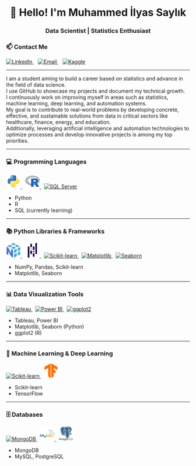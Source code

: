 <h1 align="center">👋 Hello! I'm Muhammed İlyas Saylık</h1>
<h3 align="center">Data Scientist | Statistics Enthusiast</h3>

<h3 align="left">📫 Contact Me</h3>
<p align="left">
  <a href="https://www.linkedin.com/in/muhammedilyassayl%C4%B1k/" target="_blank">
    <img src="https://raw.githubusercontent.com/rahuldkjain/github-profile-readme-generator/master/src/images/icons/Social/linked-in-alt.svg" alt="LinkedIn" height="30" width="40" />
  </a>
  &nbsp;&nbsp;
  <a href="mailto:muhammedilyassaylik@gmail.com" target="_blank">
    <img src="https://cdn-icons-png.flaticon.com/512/732/732200.png" alt="Email" height="30" width="40" />
  </a>
  &nbsp;&nbsp;
  <a href="https://kaggle.com/ilyassaylk" target="_blank">
    <img src="https://raw.githubusercontent.com/rahuldkjain/github-profile-readme-generator/master/src/images/icons/Social/kaggle.svg" alt="Kaggle" height="30" width="40" />
  </a>
</p>

---

<p align="left">
I am a student aiming to build a career based on statistics and advance in the field of data science.<br/>
I use GitHub to showcase my projects and document my technical growth.<br/>
I continuously work on improving myself in areas such as statistics, machine learning, deep learning, and automation systems.<br/>
My goal is to contribute to real-world problems by developing concrete, effective, and sustainable solutions from data in critical sectors like healthcare, finance, energy, and education.<br/>
Additionally, leveraging artificial intelligence and automation technologies to optimize processes and develop innovative projects is among my top priorities.
</p>

---

<h3 align="left">💻 Programming Languages</h3>
<p align="left">
  <a href="https://www.python.org" target="_blank">
    <img src="https://raw.githubusercontent.com/devicons/devicon/master/icons/python/python-original.svg" alt="Python" width="40" height="40"/>
  </a>
  &nbsp;
  <a href="https://www.r-project.org/" target="_blank">
    <img src="https://raw.githubusercontent.com/devicons/devicon/master/icons/r/r-original.svg" alt="R" width="40" height="40"/>
  </a>
  &nbsp;
  <a href="https://www.microsoft.com/en-us/sql-server" target="_blank">
    <img src="https://www.svgrepo.com/show/303229/microsoft-sql-server-logo.svg" alt="SQL Server" width="40" height="40"/>
  </a>
</p>
<ul>
  <li>Python</li>
  <li>R</li>
  <li>SQL (currently learning)</li>
</ul>

---

<h3 align="left">📚 Python Libraries & Frameworks</h3>
<p align="left">
  <a href="https://numpy.org/" target="_blank">
    <img src="https://raw.githubusercontent.com/devicons/devicon/master/icons/numpy/numpy-original.svg" alt="NumPy" width="40" height="40"/>
  </a>
  &nbsp;
  <a href="https://pandas.pydata.org/" target="_blank">
    <img src="https://raw.githubusercontent.com/devicons/devicon/master/icons/pandas/pandas-original.svg" alt="Pandas" width="40" height="40"/>
  </a>
  &nbsp;
  <a href="https://scikit-learn.org/" target="_blank">
    <img src="https://upload.wikimedia.org/wikipedia/commons/0/05/Scikit_learn_logo_small.svg" alt="Scikit-learn" width="40" height="40"/>
  </a>
  &nbsp;
  <a href="https://matplotlib.org/" target="_blank">
    <img src="https://upload.wikimedia.org/wikipedia/commons/8/84/Matplotlib_icon.svg" alt="Matplotlib" width="40" height="40"/>
  </a>
  &nbsp;
  <a href="https://seaborn.pydata.org/" target="_blank">
    <img src="https://seaborn.pydata.org/_images/logo-mark-lightbg.svg" alt="Seaborn" width="40" height="40"/>
  </a>
</p>
<ul>
  <li>NumPy, Pandas, Scikit-learn</li>
  <li>Matplotlib, Seaborn</li>
</ul>

---

<h3 align="left">📊 Data Visualization Tools</h3>
<p align="left">
  <a href="https://www.tableau.com/" target="_blank">
    <img src="https://cdn.worldvectorlogo.com/logos/tableau-software.svg" alt="Tableau" width="40" height="40"/>
  </a>
  &nbsp;
  <a href="https://powerbi.microsoft.com/" target="_blank">
    <img src="https://cdn.worldvectorlogo.com/logos/power-bi.svg" alt="Power BI" width="40" height="40"/>
  </a>
  &nbsp;
  <a href="https://ggplot2.tidyverse.org/" target="_blank">
    <img src="https://upload.wikimedia.org/wikipedia/commons/0/0d/Ggplot2_logo.svg" alt="ggplot2" width="40" height="40"/>
  </a>
</p>
<ul>
  <li>Tableau, Power BI</li>
  <li>Matplotlib, Seaborn (Python)</li>
  <li>ggplot2 (R)</li>
</ul>

---

<h3 align="left">🤖 Machine Learning & Deep Learning</h3>
<p align="left">
  <a href="https://scikit-learn.org/" target="_blank">
    <img src="https://upload.wikimedia.org/wikipedia/commons/0/05/Scikit_learn_logo_small.svg" alt="Scikit-learn" width="40" height="40"/>
  </a>
  &nbsp;
  <a href="https://www.tensorflow.org/" target="_blank">
    <img src="https://raw.githubusercontent.com/devicons/devicon/master/icons/tensorflow/tensorflow-original.svg" alt="TensorFlow" width="40" height="40"/>
  </a>
</p>
<ul>
  <li>Scikit-learn</li>
  <li>TensorFlow</li>
</ul>

---

<h3 align="left">🗄️ Databases</h3>
<p align="left">
  <a href="https://www.mongodb.com/" target="_blank">
    <img src="https://www.svgrepo.com/show/331488/mongodb.svg" alt="MongoDB" width="40" height="40"/>
  </a>
  &nbsp;
  <a href="https://www.mysql.com/" target="_blank">
    <img src="https://raw.githubusercontent.com/devicons/devicon/master/icons/mysql/mysql-original-wordmark.svg" alt="MySQL" width="40" height="40"/>
  </a>
  &nbsp;
  <a href="https://www.postgresql.org/" target="_blank">
    <img src="https://raw.githubusercontent.com/devicons/devicon/master/icons/postgresql/postgresql-original-wordmark.svg" alt="PostgreSQL" width="40" height="40"/>
  </a>
</p>
<ul>
  <li>MongoDB</li>
  <li>MySQL, PostgreSQL</li>
</ul>








